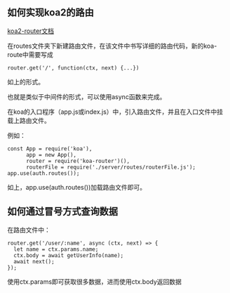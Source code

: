 ## 如何实现koa2的路由
[koa2-router文档](https://github.com/alexmingoia/koa-router/tree/master/)


在routes文件夹下新建路由文件，在该文件中书写详细的路由代码，新的koa-route中需要写成

    router.get('/', function(ctx, next) {...})

如上的形式。

也就是类似于中间件的形式，可以使用async函数来完成。

在koa的入口程序（app.js或index.js）中，引入路由文件，并且在入口文件中挂载上路由文件。

例如：

    const App = require('koa'),
          app = new App(),
          router = require('koa-router')(),
          routerFile = require('./server/routes/routerFile.js');
    app.use(auth.routes());

如上，app.use(auth.routes())加载路由文件即可。

## 如何通过冒号方式查询数据

在路由文件中：

    router.get('/user/:name', async (ctx, next) => {
      let name = ctx.params.name;
      ctx.body = await getUserInfo(name);
      await next();
    });


使用ctx.params即可获取很多数据，进而使用ctx.body返回数据




